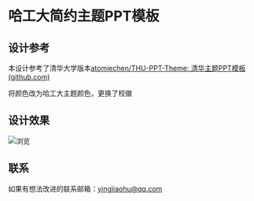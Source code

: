# 哈工大简约主题PPT模板

##  设计参考

本设计参考了清华大学版本[atomiechen/THU-PPT-Theme: 清华主题PPT模板 (github.com)](https://github.com/atomiechen/THU-PPT-Theme)

将颜色改为哈工大主题颜色，更换了校徽

## 设计效果

![浏览](https://cdn.jsdelivr.net/gh/huyingjiao/hyj-markdown-picture/202412121718742.png)

## 联系

如果有想法改进的联系邮箱：yingjiaohu@qq.com
